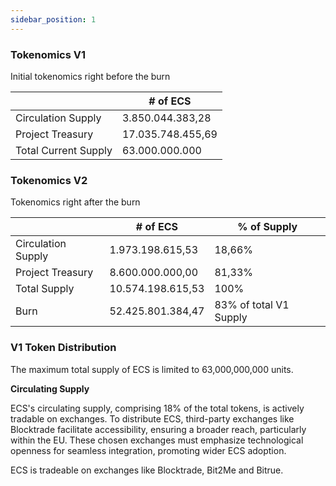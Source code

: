 ```yaml
---
sidebar_position: 1
---
```


### Tokenomics V1  
Initial tokenomics right before the burn

|                    |# of ECS             |
|--------------------|---------------------|
|Circulation Supply  |3.850.044.383,28     |
|Project Treasury    |17.035.748.455,69    |
|Total Current Supply|63.000.000.000       |

### Tokenomics V2  
Tokenomics right after the burn

|                  |# of ECS         |% of Supply           |
|------------------|-----------------|----------------------|
|Circulation Supply|1.973.198.615,53 |18,66%                |
|Project Treasury  |8.600.000.000,00 |81,33%                |
|Total Supply      |10.574.198.615,53|100%                  |
|Burn              |52.425.801.384,47|83% of total V1 Supply|


### V1 Token Distribution 

The maximum total supply of ECS is limited to 63,000,000,000 units.  

**Circulating Supply**

ECS's circulating supply, comprising 18% of the total tokens, is actively tradable on exchanges.
To distribute ECS, third-party exchanges like Blocktrade facilitate accessibility, ensuring a broader reach, particularly within the EU. These chosen exchanges must emphasize technological openness for seamless integration, promoting wider ECS adoption. 

ECS is tradeable on exchanges like Blocktrade, Bit2Me and Bitrue. 